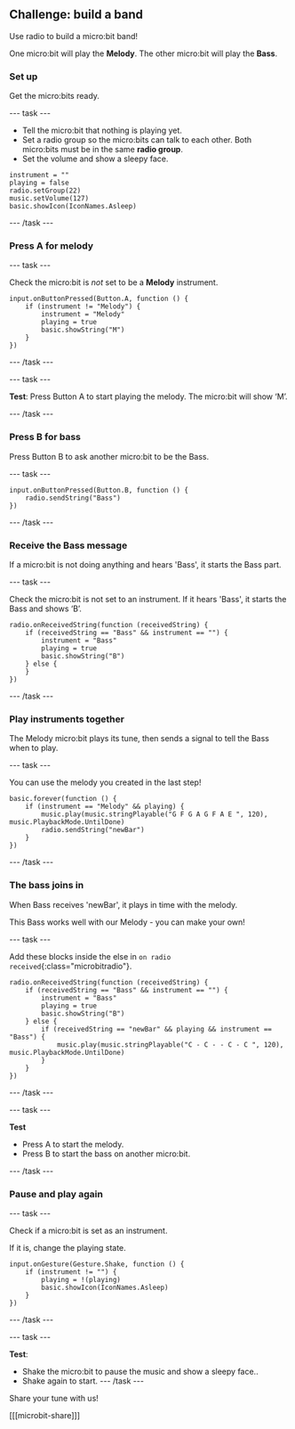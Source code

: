 ## Challenge: build a band

Use radio to build a micro:bit band!

One micro:bit will play the **Melody**.
The other micro:bit will play the **Bass**.

### Set up

Get the micro:bits ready.

--- task ---

- Tell the micro:bit that nothing is playing yet.
- Set a radio group so the micro:bits can talk to each other. Both micro:bits must be in the same **radio group**.
- Set the volume and show a sleepy face.

```microbit
instrument = "" 
playing = false
radio.setGroup(22)
music.setVolume(127)
basic.showIcon(IconNames.Asleep)
```

--- /task ---

### Press A for melody

--- task ---

Check the micro:bit is _not_ set to be a **Melody** instrument.

```microbit
input.onButtonPressed(Button.A, function () {
    if (instrument != "Melody") {
        instrument = "Melody"
        playing = true
        basic.showString("M")
    }
})
```

--- /task ---

--- task ---

**Test**: Press Button A to start playing the melody.
The micro:bit will show ‘M’.

--- /task ---

### Press B for bass

Press Button B to ask another micro:bit to be the Bass.

--- task ---

```microbit
input.onButtonPressed(Button.B, function () {
    radio.sendString("Bass")
})
```

--- /task ---

### Receive the Bass message

If a micro:bit is not doing anything and hears 'Bass', it starts the Bass part.

--- task ---

Check the micro:bit is not set to an instrument.
If it hears 'Bass', it starts the Bass and shows ‘B’.

```microbit
radio.onReceivedString(function (receivedString) {
    if (receivedString == "Bass" && instrument == "") {
        instrument = "Bass"
        playing = true
        basic.showString("B")
    } else {
    }
})
```

--- /task ---

### Play instruments together

The Melody micro:bit plays its tune, then sends a signal to tell the Bass when to play.

--- task ---

You can use the melody you created in the last step!

```microbit
basic.forever(function () {
    if (instrument == "Melody" && playing) {
        music.play(music.stringPlayable("G F G A G F A E ", 120), music.PlaybackMode.UntilDone)
        radio.sendString("newBar")
    }
})
```

--- /task ---

### The bass joins in

When Bass receives 'newBar', it plays in time with the melody.

This Bass works well with our Melody - you can make your own!

--- task ---

Add these blocks inside the else in `on radio received`{:class="microbitradio"}.

```microbit
radio.onReceivedString(function (receivedString) {
    if (receivedString == "Bass" && instrument == "") {
        instrument = "Bass"
        playing = true
        basic.showString("B")
    } else {
        if (receivedString == "newBar" && playing && instrument == "Bass") {
            music.play(music.stringPlayable("C - C - - C - C ", 120), music.PlaybackMode.UntilDone)
        }
    }
})
```

--- /task ---

--- task ---

**Test**
+ Press A to start the melody.
+ Press B to start the bass on another micro:bit.

--- /task ---

### Pause and play again

--- task ---

Check if a micro:bit is set as an instrument.

If it is, change the playing state.

```microbit
input.onGesture(Gesture.Shake, function () {
    if (instrument != "") {
        playing = !(playing)
        basic.showIcon(IconNames.Asleep)
    }
})
```

--- /task ---

--- task ---

**Test**: 
- Shake the micro:bit to pause the music and show a sleepy face..
- Shake again to start.
--- /task --- 

Share your tune with us!

[[[microbit-share]]]